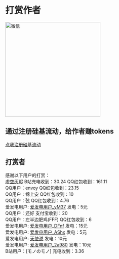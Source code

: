 # 打赏作者
<div>
  <img src="/wx.png" alt="微信" width="300" style="display: inline-block;"/>
</div>

## 通过注册硅基流动，给作者赚tokens
[点我注册硅基流动](https://cloud.siliconflow.cn/i/psjIioSR)

## 打赏者
感谢以下用户的打赏：  
[虚空灰烬](https://space.bilibili.com/488288641) B站充电收到：30.24 QQ红包收到：161.11  
QQ用户：envoy QQ红包收到：23.15  
QQ用户：锦上安 QQ红包收到：10  
QQ用户：弦 QQ红包收到：4.76  
爱发电用户: [爱发电用户_yM37](https://ifdian.net/u/e38e4e62692c11f0b7da5254001e7c00) 发电：5元  
QQ用户：还好 支付宝收到：20  
QQ用户：左半边肥鸡(FFF) QQ红包收到：6  
爱发电用户: [爱发电用户_DFnf](https://ifdian.net/u/fc9db234cdc611ed9e2652540025c377) 发电：15元  
爱发电用户: [爱发电用户_AShx](https://ifdian.net/u/5dc6bd22db8211ec901a52540025c377) 发电：5元  
爱发电用户: [天使说](https://ifdian.net/u/c0b08894869311ec826f52540025c377) 发电：10元  
爱发电用户: [爱发电用户_2a980](https://ifdian.net/u/2a980dec433211ea839e52540025c377) 发电：10元  
B站用户：[モノのモノ] 充电收到：3.36  